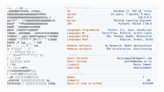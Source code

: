 <picture>
  <source srcset="https://raw.githubusercontent.com/mmazinjameel/mmazinjameel/main/dark_mode.svg?v=1749118317" media="(prefers-color-scheme: dark)">
  <img src="https://raw.githubusercontent.com/mmazinjameel/mmazinjameel/main/light_mode.svg?v=1749118317">
</picture>

